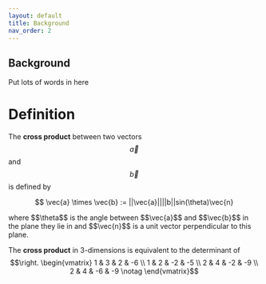 ```yaml
---
layout: default
title: Background
nav_order: 2
---
```


## Background
Put lots
of
words
in
here

# Definition
The **cross product** between two vectors $$\vec{a}$$ and $$\vec{b}$$ is defined by
<p align="center">
    $$ \vec{a} \times \vec{b} := ||\vec{a}||||b||sin(\theta)\vec{n}
</p>
where $$\theta$$ is the angle between $$\vec{a}$$ and $$\vec{b}$$ in the plane they lie in and $$\vec{n}$$ is a unit vector perpendicular to this plane.

The **cross product** in 3-dimensions is equivalent to the determinant of
$$\right. 
\begin{vmatrix}
1 & 3 & 2 & -6 \\ 
1 & 2 & -2 & -5 \\ 
2 & 4 & -2 & -9 \\ 
2 & 4 & -6 & -9  \notag
\end{vmatrix}$$
